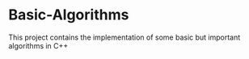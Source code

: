 # Basic-Algorithms
This project contains the implementation of some basic but important algorithms in C++
